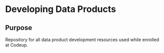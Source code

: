 # Developing Data Products

## Purpose
Repository for all data product development resources used while enrolled at Codeup.